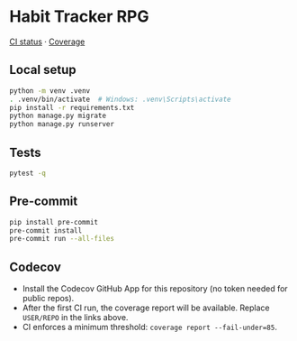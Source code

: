 # Habit Tracker RPG

[CI status](https://github.com/USER/REPO/actions/workflows/ci.yml) · [Coverage](https://codecov.io/gh/USER/REPO)

## Local setup

```bash
python -m venv .venv
. .venv/bin/activate  # Windows: .venv\Scripts\activate
pip install -r requirements.txt
python manage.py migrate
python manage.py runserver
```

## Tests

```bash
pytest -q
```

## Pre-commit

```bash
pip install pre-commit
pre-commit install
pre-commit run --all-files
```

## Codecov

- Install the Codecov GitHub App for this repository (no token needed for public repos).
- After the first CI run, the coverage report will be available. Replace `USER/REPO` in the links above.
- CI enforces a minimum threshold: `coverage report --fail-under=85`.
